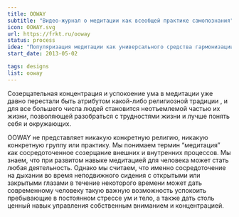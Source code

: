```yaml
---
title: OOWAY
subtitle: "Видео-журнал о медитации как всеобщей практике самопознания"
icon: OOWAY.svg
url: https://frkt.ru/ooway
status: process
idea: "Популяризация медитации как универсального средства гармонизации сознания для людей любых взглядов и верований"
start_date: 2013-05-02

tags: designs
list: ooway
---
```


Созерцательная концентрация и успокоение ума в медитации уже давно перестали быть атрибутом какой-либо религиозной традиции , и для все большего числа людей становится неотъемлемой частью их жизни, позволяющей разобраться с трудностями жизни и лучше понять себя и окружающих.

OOWAY не представляет никакую конкретную религию, никакую конкретную группу или практику. Мы понимаем термин “медитация” как сосредоточенное созерцание внешних и внутренних процессов. Мы знаем, что при развитом навыке медитацией для человека может стать любая деятельность. Однако мы считаем, что именно сосредоточение на дыхании во время неподвижного сидения с открытыми или закрытыми глазами в течение некоторого времени может дать современному человеку такую важную возможность успокоить пребывающие в постоянном стрессе ум и тело, а также дать столь ценный навык управления собственным вниманием и концентрацией.
